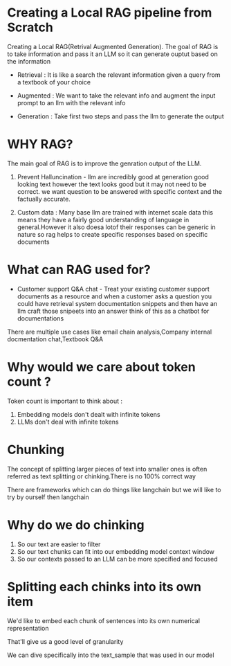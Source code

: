 # Creating a Local RAG pipeline from Scratch

Creating a Local RAG(Retrival Augmented Generation).
The goal of RAG is to take information and pass it an LLM so it can generate ouptut based on the information

* Retrieval : It is like a search the relevant information given a query from a textbook of your choice

* Augmented : We want to take the relevant info and augment the input prompt to an llm with the relevant info

* Generation : Take first two steps and pass the llm to generate the output

# WHY RAG?

The main goal of RAG is to improve the genration output of the LLM.

1. Prevent Halluncination - llm are incredibly good at generation good looking text however the text looks good but it may not need to be correct. we want question to be answered with specific context and the factually accurate.

2. Custom data : Many base llm are trained with internet scale data this means they have a fairly good understanding of language in general.However it also doesa lotof their responses can be generic in nature so rag helps to create specific responses based on specific documents

# What can RAG used for?

* Customer support Q&A chat - Treat your existing customer support documents as a resource and when a customer asks a question  you could have retrieval system documentation snippets and then have an llm craft those snipeets into an answer think of this as a chatbot for documentations

There are multiple use cases like email chain analysis,Company internal docmentation chat,Textbook Q&A

# Why would we care about token count ?
Token count is important to think about :
1. Embedding models don't dealt with infinite tokens
2. LLMs don't deal with infinite tokens

# Chunking
The concept of splitting larger pieces of text into smaller ones is often referred as text splitting or chinking.There is no 100% correct way

There are frameworks which can do things like langchain but we will like to try by ourself then langchain

# Why do we do chinking
1. So our text are easier to filter
2. So our text chunks can fit into our embedding model context window
3. So our contexts passed to an LLM can be more specified and focused

# Splitting each chinks into its own item

We'd like to embed each chunk of sentences into its own numerical representation 

That'll give us a good level of granularity

We can dive specifically into the text_sample that was used in our model